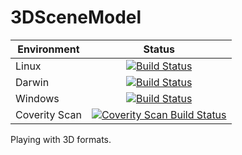 # 3DSceneModel

| Environment              | Status        |
| ------------------------ |:-------------:|
| Linux                    | [![Build Status](https://travis-ci.org/Ethiy/3DSceneModel.svg?branch=master)](https://travis-ci.org/Ethiy/3DSceneModel)|
| Darwin                   |[![Build Status](https://travis-ci.org/Ethiy/3DSceneModel.svg?branch=master)](https://travis-ci.org/Ethiy/3DSceneModel)|
| Windows                  | [![Build Status](https://ci.appveyor.com/api/projects/status/855pa36o55g3hwq7/branch/master?svg=true)](https://ci.appveyor.com/project/Ethiy/3DSceneModel/branch/master)|
| Coverity Scan            |[![Coverity Scan Build Status](https://scan.coverity.com/projects/11095/badge.svg)](https://scan.coverity.com/projects/3dscenemodel)|

Playing with 3D formats.
